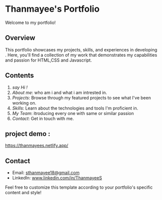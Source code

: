 
# Thanmayee's Portfolio

Welcome to my portfolio!

## Overview

This portfolio showcases my projects, skills, and experiences in developing . Here, you'll find a collection of my work that demonstrates my capabilities and passion for HTML,CSS and Javascript.

## Contents

1. *say Hi !*
2. *About me*: who am i and what i am intrested in. 
3. *Projects*: Browse through my featured projects to see what I've been working on.
4. *Skills*: Learn about the technologies and tools I'm proficient in.
5. *My Team*: itroducing every one with same or similar passion  
6. *Contact*: Get in touch with me.

## project demo : 
https://thanmayees.netlify.app/

## Contact

- Email: sthanmayee18@gmail.com
- LinkedIn: www.linkedin.com/in/ThanmayeeS

Feel free to customize this template according to your portfolio's specific content and style!

